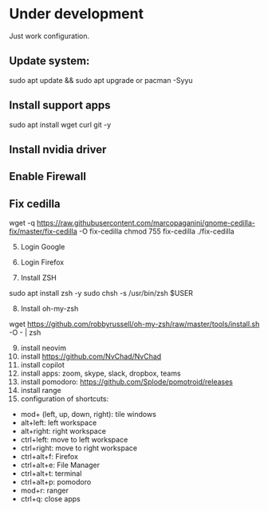 # Under development

Just work configuration.

## Update system: 

sudo apt update && sudo apt upgrade or pacman -Syyu

## Install support apps

sudo apt install wget curl git -y

## Install nvidia driver

## Enable Firewall

## Fix cedilla

wget -q https://raw.githubusercontent.com/marcopaganini/gnome-cedilla-fix/master/fix-cedilla -O fix-cedilla
chmod 755 fix-cedilla
./fix-cedilla

5. Login Google

6. Login Firefox

7. Install ZSH

sudo apt install zsh -y
sudo chsh -s /usr/bin/zsh $USER

8. Install oh-my-zsh

wget https://github.com/robbyrussell/oh-my-zsh/raw/master/tools/install.sh -O - | zsh

9. install neovim
10. install https://github.com/NvChad/NvChad
11. install copilot
12. install apps: zoom, skype, slack, dropbox, teams
13. install pomodoro: https://github.com/Splode/pomotroid/releases
14. install range
15. configuration of shortcuts:
  - mod+ (left, up, down, right): tile windows
  - alt+left: left workspace
  - alt+right: right workspace
  - ctrl+left: move to left workspace
  - ctrl+right: move to right workspace
  - ctrl+alt+f: Firefox
  - ctrl+alt+e: File Manager
  - ctrl+alt+t: terminal
  - ctrl+alt+p: pomodoro
  - mod+r: ranger
  - ctrl+q: close apps
